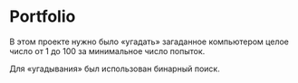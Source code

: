 # Portfolio
В этом проекте нужно было  «угадать» загаданное компьютером целое число от 1 до 100 за минимальное число попыток.

Для «угадывания» был использован бинарный поиск.
